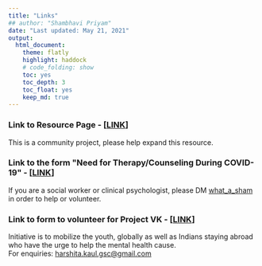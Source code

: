 ```yaml
---
title: "Links"
## author: "Shambhavi Priyam"
date: "Last updated: May 21, 2021"
output:
  html_document:
    theme: flatly
    highlight: haddock
    # code_folding: show
    toc: yes
    toc_depth: 3
    toc_float: yes
    keep_md: true
---
```




### Link to Resource Page - [[LINK](https://shambhavipriyam.github.io/covid_communityMH/index.html)]
This is a community project, please help expand this resource. 

### Link to the form "Need for Therapy/Counseling During COVID-19" - [[LINK](https://forms.gle/1BwEE94jK5uoBAtX6)]
If you are a social worker or clinical psychologist, please DM [what_a_sham](https://www.instagram.com/what_a_sham/) in order to help or volunteer.

### Link to form to volunteer for Project VK - [[LINK](https://docs.google.com/forms/d/e/1FAIpQLSdHQoSKthqQhRfQhQorXUL4fhonzqZpoO1b-FXPH60-5rhSFw/viewform)]
Initiative is to mobilize the youth, globally as well as Indians staying abroad who have the urge to help the mental health cause.
 <br />
For enquiries: harshita.kaul.gsc@gmail.com
